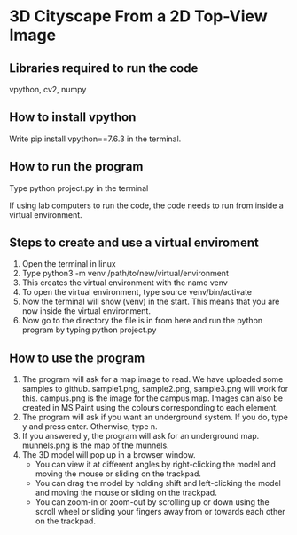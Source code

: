 # 3D Cityscape From a 2D Top-View Image
## Libraries required to run the code 
vpython, cv2, numpy

## How to install vpython
Write pip install vpython==7.6.3 in the terminal.

## How to run the program
Type python project.py in the terminal

If using lab computers to run the code, the code needs to run from inside a virtual environment.

## Steps to create and use a virtual enviroment
1. Open the terminal in linux
2. Type python3 -m venv /path/to/new/virtual/environment
3. This creates the virtual environment with the name venv
4. To open the virtual environment, type source venv/bin/activate
5. Now the terminal will show (venv) in the start. This means that you are now inside the virtual environment.
6. Now go to the directory the file is in from here and run the python program by typing python project.py

## How to use the program
1. The program will ask for a map image to read. We have uploaded some samples to github. sample1.png, sample2.png, sample3.png will work for this. campus.png is the image for the campus map. Images can also be created in MS Paint using the colours corresponding to each element.
2. The program will ask if you want an underground system. If you do, type y and press enter. Otherwise, type n.
3. If you answered y, the program will ask for an underground map. munnels.png is the map of the munnels.
4. The 3D model will pop up in a browser window.
   - You can view it at different angles by right-clicking the model and moving the mouse or sliding on the trackpad.
   - You can drag the model by holding shift and left-clicking the model and moving the mouse or sliding on the trackpad.
   - You can zoom-in or zoom-out by scrolling up or down using the scroll wheel or sliding your fingers away from or towards each other on the trackpad.
